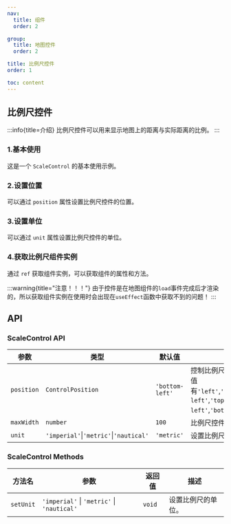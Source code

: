 ```yaml
---
nav:
  title: 组件
  order: 2

group:
  title: 地图控件
  order: 2

title: 比例尺控件
order: 1

toc: content
---
```


## 比例尺控件

:::info{title=介绍}
比例尺控件可以用来显示地图上的距离与实际距离的比例。
:::

### 1.基本使用

这是一个 `ScaleControl` 的基本使用示例。

<code src="../examples/scaleControl/demo1.tsx" compact="true"></code>

### 2.设置位置

可以通过 `position` 属性设置比例尺控件的位置。

<code src="../examples/scaleControl/demo2.tsx" compact="true"></code>

### 3.设置单位

可以通过 `unit` 属性设置比例尺控件的单位。

<code src="../examples/scaleControl/demo3.tsx" compact="true"></code>

### 4.获取比例尺组件实例

通过 `ref` 获取组件实例，可以获取组件的属性和方法。

<code src="../examples/scaleControl/demo4.tsx" compact="true"></code>

:::warning{title="注意！！！"}
由于控件是在地图组件的`load`事件完成后才渲染的，所以获取组件实例在使用时会出现在`useEffect`函数中获取不到的问题！
:::

## API

### ScaleControl API

| 参数       | 类型                                   | 默认值          | 说明                                                                                                                                      |
| ---------- | -------------------------------------- | --------------- | ----------------------------------------------------------------------------------------------------------------------------------------- |
| `position` | `ControlPosition`                      | `'bottom-left'` | 控制比例尺控件在地图上的位置。可选值有`'left'`,`'right'`,`'top'`,`'bottom'`,`'top-left'`,`'top-right'`,`'bottom-left'`,`'bottom-right'`。 |
| `maxWidth` | `number`                               | `100`           | 比例尺控件的最大宽度（单位：像素）。                                                                                                      |
| `unit`     | `'imperial'`\|`'metric'`\|`'nautical'` | `'metric'`      | 设置比例尺的单位。                                                                                                                        |

### ScaleControl Methods

| 方法名    | 参数                                       | 返回值 | 描述               |
| --------- | ------------------------------------------ | ------ | ------------------ |
| `setUnit` | `'imperial'` \| `'metric'` \| `'nautical'` | `void` | 设置比例尺的单位。 |
